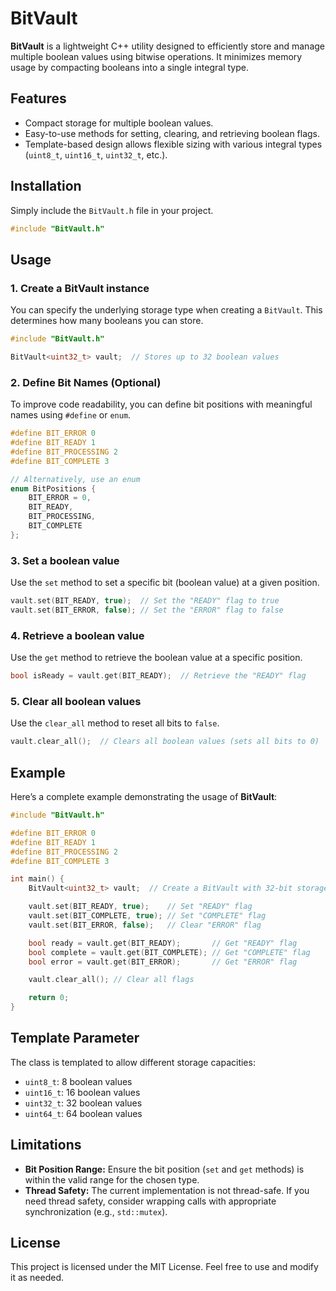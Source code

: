 # BitVault

**BitVault** is a lightweight C++ utility designed to efficiently store and manage multiple boolean values using bitwise operations. It minimizes memory usage by compacting booleans into a single integral type.

## Features

- Compact storage for multiple boolean values.
- Easy-to-use methods for setting, clearing, and retrieving boolean flags.
- Template-based design allows flexible sizing with various integral types (`uint8_t`, `uint16_t`, `uint32_t`, etc.).

## Installation

Simply include the `BitVault.h` file in your project.

```cpp
#include "BitVault.h"
```

## Usage

### 1. Create a BitVault instance

You can specify the underlying storage type when creating a `BitVault`. This determines how many booleans you can store.

```cpp
#include "BitVault.h"

BitVault<uint32_t> vault;  // Stores up to 32 boolean values
```

### 2. Define Bit Names (Optional)

To improve code readability, you can define bit positions with meaningful names using `#define` or `enum`.

```cpp
#define BIT_ERROR 0
#define BIT_READY 1
#define BIT_PROCESSING 2
#define BIT_COMPLETE 3

// Alternatively, use an enum
enum BitPositions {
    BIT_ERROR = 0,
    BIT_READY,
    BIT_PROCESSING,
    BIT_COMPLETE
};
```

### 3. Set a boolean value

Use the `set` method to set a specific bit (boolean value) at a given position.

```cpp
vault.set(BIT_READY, true);  // Set the "READY" flag to true
vault.set(BIT_ERROR, false); // Set the "ERROR" flag to false
```

### 4. Retrieve a boolean value

Use the `get` method to retrieve the boolean value at a specific position.

```cpp
bool isReady = vault.get(BIT_READY);  // Retrieve the "READY" flag
```

### 5. Clear all boolean values

Use the `clear_all` method to reset all bits to `false`.

```cpp
vault.clear_all();  // Clears all boolean values (sets all bits to 0)
```

## Example

Here’s a complete example demonstrating the usage of **BitVault**:

```cpp
#include "BitVault.h"

#define BIT_ERROR 0
#define BIT_READY 1
#define BIT_PROCESSING 2
#define BIT_COMPLETE 3

int main() {
    BitVault<uint32_t> vault;  // Create a BitVault with 32-bit storage

    vault.set(BIT_READY, true);    // Set "READY" flag
    vault.set(BIT_COMPLETE, true); // Set "COMPLETE" flag
    vault.set(BIT_ERROR, false);   // Clear "ERROR" flag

    bool ready = vault.get(BIT_READY);       // Get "READY" flag
    bool complete = vault.get(BIT_COMPLETE); // Get "COMPLETE" flag
    bool error = vault.get(BIT_ERROR);       // Get "ERROR" flag

    vault.clear_all(); // Clear all flags

    return 0;
}
```

## Template Parameter

The class is templated to allow different storage capacities:

- `uint8_t`: 8 boolean values
- `uint16_t`: 16 boolean values
- `uint32_t`: 32 boolean values
- `uint64_t`: 64 boolean values

## Limitations

- **Bit Position Range:** Ensure the bit position (`set` and `get` methods) is within the valid range for the chosen type.
- **Thread Safety:** The current implementation is not thread-safe. If you need thread safety, consider wrapping calls with appropriate synchronization (e.g., `std::mutex`).

## License

This project is licensed under the MIT License. Feel free to use and modify it as needed.
